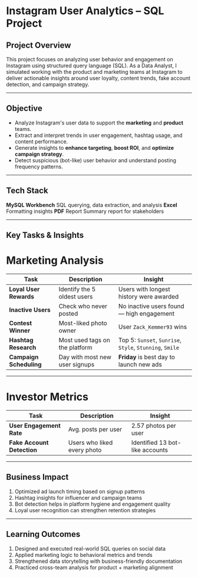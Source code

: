 # Instagram User Analytics – SQL Project

## Project Overview

This project focuses on analyzing user behavior and engagement on Instagram using structured query language (SQL). As a Data Analyst, I simulated working with the product and marketing teams at Instagram to deliver actionable insights around user loyalty, content trends, fake account detection, and campaign strategy.

-----

## Objective

- Analyze Instagram's user data to support the **marketing** and **product** teams.
- Extract and interpret trends in user engagement, hashtag usage, and content performance.
- Generate insights to **enhance targeting**, **boost ROI**, and **optimize campaign strategy**.
- Detect suspicious (bot-like) user behavior and understand posting frequency patterns.

------

## Tech Stack


**MySQL Workbench** SQL querying, data extraction, and analysis 
**Excel**           Formatting insights
**PDF** Report      Summary report for stakeholders      


--------

 ## Key Tasks & Insights

# Marketing Analysis


| Task                    | Description                    | Insight                                                  |
| ----------------------- | ------------------------------ | -------------------------------------------------------- |
| **Loyal User Rewards**  | Identify the 5 oldest users    | Users with longest history were awarded                  |
| **Inactive Users**      | Check who never posted         | No inactive users found — high engagement                |
| **Contest Winner**      | Most-liked photo owner         | User `Zack_Kemmer93` wins                                |
| **Hashtag Research**    | Most used tags on the platform | Top 5: `Sunset`, `Sunrise`, `Style`, `Stunning`, `Smile` |
| **Campaign Scheduling** | Day with most new user signups | **Friday** is best day to launch new ads                 |


------


 # Investor Metrics

 | Task                       | Description                 | Insight                         |
| -------------------------- | --------------------------- | ------------------------------- |
| **User Engagement Rate**   | Avg. posts per user         | 2.57 photos per user            |
| **Fake Account Detection** | Users who liked every photo | Identified 13 bot-like accounts |


-----

## Business Impact
1. Optimized ad launch timing based on signup patterns
2. Hashtag insights for influencer and campaign teams
3. Bot detection helps in platform hygiene and engagement quality
4. Loyal user recognition can strengthen retention strategies


----

## Learning Outcomes

1. Designed and executed real-world SQL queries on social data
2. Applied marketing logic to behavioral metrics and trends
3. Strengthened data storytelling with business-friendly documentation
4. Practiced cross-team analysis for product + marketing alignment





